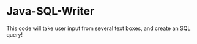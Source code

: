 # Java-SQL-Writer

This code will take user input from several text boxes, and create an SQL query!
